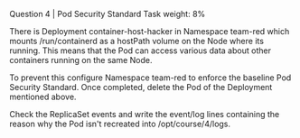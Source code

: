 Question 4 | Pod Security Standard
Task weight: 8%

There is Deployment container-host-hacker in Namespace team-red which mounts /run/containerd as a hostPath volume on the Node where its running.
This means that the Pod can access various data about other containers running on the same Node.

To prevent this configure Namespace team-red to enforce the baseline Pod Security Standard. Once completed, delete the Pod of the Deployment mentioned above.

Check the ReplicaSet events and write the event/log lines containing the reason why the Pod isn't recreated into /opt/course/4/logs.